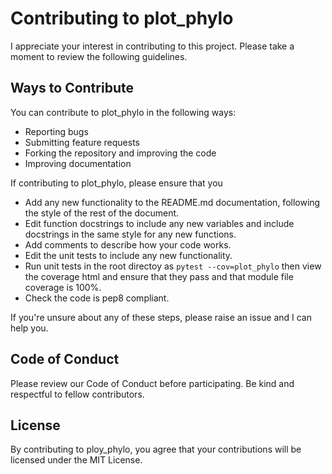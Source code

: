# Contributing to plot_phylo

I appreciate your interest in contributing to this project. Please take a moment to review the following guidelines.

## Ways to Contribute

You can contribute to plot_phylo in the following ways:

- Reporting bugs
- Submitting feature requests
- Forking the repository and improving the code
- Improving documentation

If contributing to plot_phylo, please ensure that you 

* Add any new functionality to the README.md documentation, following the style of the rest of the document.
* Edit function docstrings to include any new variables and include docstrings in the same style for any new functions.
* Add comments to describe how your code works.
* Edit the unit tests to include any new functionality.
* Run unit tests in the root directoy as `pytest --cov=plot_phylo` then view the coverage html and ensure that they pass and that module file coverage is 100%.
* Check the code is pep8 compliant.

If you're unsure about any of these steps, please raise an issue and I can help you.

## Code of Conduct

Please review our Code of Conduct before participating. Be kind and respectful to fellow contributors.

## License

By contributing to ploy_phylo, you agree that your contributions will be licensed under the MIT License.
